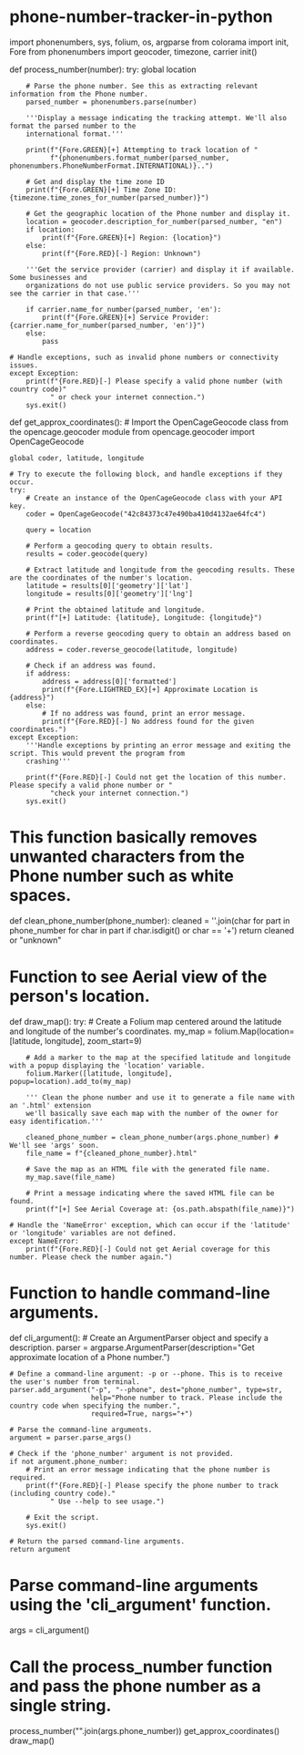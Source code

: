 # phone-number-tracker-in-python
import phonenumbers, sys, folium, os, argparse
from colorama import init, Fore
from phonenumbers import geocoder, timezone, carrier
init()


def process_number(number):
    try:
        global location

        # Parse the phone number. See this as extracting relevant information from the Phone number.
        parsed_number = phonenumbers.parse(number)

        '''Display a message indicating the tracking attempt. We'll also format the parsed number to the 
        international format.'''

        print(f"{Fore.GREEN}[+] Attempting to track location of "
              f"{phonenumbers.format_number(parsed_number, phonenumbers.PhoneNumberFormat.INTERNATIONAL)}..")

        # Get and display the time zone ID
        print(f"{Fore.GREEN}[+] Time Zone ID: {timezone.time_zones_for_number(parsed_number)}")

        # Get the geographic location of the Phone number and display it.
        location = geocoder.description_for_number(parsed_number, "en")
        if location:
            print(f"{Fore.GREEN}[+] Region: {location}")
        else:
            print(f"{Fore.RED}[-] Region: Unknown")

        '''Get the service provider (carrier) and display it if available. Some businesses and 
        organizations do not use public service providers. So you may not see the carrier in that case.'''

        if carrier.name_for_number(parsed_number, 'en'):
            print(f"{Fore.GREEN}[+] Service Provider:  {carrier.name_for_number(parsed_number, 'en')}")
        else:
            pass

    # Handle exceptions, such as invalid phone numbers or connectivity issues.
    except Exception:
        print(f"{Fore.RED}[-] Please specify a valid phone number (with country code)"
              " or check your internet connection.")
        sys.exit()

def get_approx_coordinates():
    # Import the OpenCageGeocode class from the opencage.geocoder module
    from opencage.geocoder import OpenCageGeocode

    global coder, latitude, longitude

    # Try to execute the following block, and handle exceptions if they occur.
    try:
        # Create an instance of the OpenCageGeocode class with your API key.
        coder = OpenCageGeocode("42c84373c47e490ba410d4132ae64fc4")

        query = location

        # Perform a geocoding query to obtain results.
        results = coder.geocode(query)

        # Extract latitude and longitude from the geocoding results. These are the coordinates of the number's location.
        latitude = results[0]['geometry']['lat']
        longitude = results[0]['geometry']['lng']

        # Print the obtained latitude and longitude.
        print(f"[+] Latitude: {latitude}, Longitude: {longitude}")

        # Perform a reverse geocoding query to obtain an address based on coordinates.
        address = coder.reverse_geocode(latitude, longitude)

        # Check if an address was found.
        if address:
            address = address[0]['formatted']
            print(f"{Fore.LIGHTRED_EX}[+] Approximate Location is {address}")
        else:
            # If no address was found, print an error message.
            print(f"{Fore.RED}[-] No address found for the given coordinates.")
    except Exception:
        '''Handle exceptions by printing an error message and exiting the script. This would prevent the program from 
        crashing'''

        print(f"{Fore.RED}[-] Could not get the location of this number. Please specify a valid phone number or "
              "check your internet connection.")
        sys.exit()

# This function basically removes unwanted characters from the Phone number such as white spaces.
def clean_phone_number(phone_number):
    cleaned = ''.join(char for part in phone_number for char in part if char.isdigit() or char == '+')
    return cleaned or "unknown"

# Function to see Aerial view of the person's location.
def draw_map():
    try:
        # Create a Folium map centered around the latitude and longitude of the number's coordinates.
        my_map = folium.Map(location=[latitude, longitude], zoom_start=9)

        # Add a marker to the map at the specified latitude and longitude with a popup displaying the 'location' variable.
        folium.Marker([latitude, longitude], popup=location).add_to(my_map)

        ''' Clean the phone number and use it to generate a file name with an '.html' extension
        we'll basically save each map with the number of the owner for easy identification.'''

        cleaned_phone_number = clean_phone_number(args.phone_number) # We'll see 'args' soon.
        file_name = f"{cleaned_phone_number}.html"

        # Save the map as an HTML file with the generated file name.
        my_map.save(file_name)

        # Print a message indicating where the saved HTML file can be found.
        print(f"[+] See Aerial Coverage at: {os.path.abspath(file_name)}")

    # Handle the 'NameError' exception, which can occur if the 'latitude' or 'longitude' variables are not defined.
    except NameError:
        print(f"{Fore.RED}[-] Could not get Aerial coverage for this number. Please check the number again.")


# Function to handle command-line arguments.
def cli_argument():
    # Create an ArgumentParser object and specify a description.
    parser = argparse.ArgumentParser(description="Get approximate location of a Phone number.")

    # Define a command-line argument: -p or --phone. This is to receive the user's number from terminal.
    parser.add_argument("-p", "--phone", dest="phone_number", type=str,
                        help="Phone number to track. Please include the country code when specifying the number.",
                        required=True, nargs="+")

    # Parse the command-line arguments.
    argument = parser.parse_args()

    # Check if the 'phone_number' argument is not provided.
    if not argument.phone_number:
        # Print an error message indicating that the phone number is required.
        print(f"{Fore.RED}[-] Please specify the phone number to track (including country code)."
              " Use --help to see usage.")

        # Exit the script.
        sys.exit()

    # Return the parsed command-line arguments.
    return argument

# Parse command-line arguments using the 'cli_argument' function.
args = cli_argument()

# Call the process_number function and pass the phone number as a single string.
process_number("".join(args.phone_number))
get_approx_coordinates()
draw_map()

